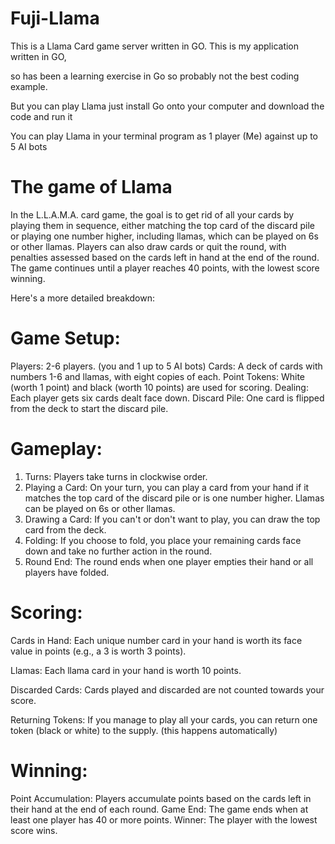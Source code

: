 # Fuji-Llama 
This is a Llama Card game server written in GO. 
This is my application written in GO, 

so has been a learning exercise in Go so probably not the best coding example. 

But you can play Llama just install Go onto your computer and download the code and run it

You can  play Llama in your terminal program as 1 player (Me) against up to 5 AI bots

# The game of Llama 

In the L.L.A.M.A. card game, the goal is to get rid of all your cards by playing them in sequence, 
either matching the top card of the discard pile or playing one number higher, 
including llamas, which can be played on 6s or other llamas. 
Players can also draw cards or quit the round, 
with penalties assessed based on the cards left in hand at the end of the round. 
The game continues until a player reaches 40 points, with the lowest score winning. 

Here's a more detailed breakdown:
# Game Setup:
Players: 2-6 players. (you and 1 up to 5 AI bots)
Cards: A deck of cards with numbers 1-6 and llamas, with eight copies of each. 
Point Tokens: White (worth 1 point) and black (worth 10 points) are used for scoring. 
Dealing: Each player gets six cards dealt face down. 
Discard Pile: One card is flipped from the deck to start the discard pile. 
# Gameplay:
1. Turns:
Players take turns in clockwise order. 
2. Playing a Card:
On your turn, you can play a card from your hand if it matches the top card of the discard pile or is one number higher. Llamas can be played on 6s or other llamas. 
3. Drawing a Card:
If you can't or don't want to play, you can draw the top card from the deck. 
4. Folding:
If you choose to fold, you place your remaining cards face down and take no further action in the round. 
5. Round End:
The round ends when one player empties their hand or all players have folded. 

# Scoring:
Cards in Hand: Each unique number card in your hand is worth its face value in points (e.g., a 3 is worth 3 points).
 
Llamas: Each llama card in your hand is worth 10 points.
 
Discarded Cards: Cards played and discarded are not counted towards your score.
 
Returning Tokens: If you manage to play all your cards, you can return one token (black or white) to the supply.
(this happens automatically) 

# Winning:
Point Accumulation: Players accumulate points based on the cards left in their hand at the end of each round. 
Game End: The game ends when at least one player has 40 or more points. 
Winner: The player with the lowest score wins. 




